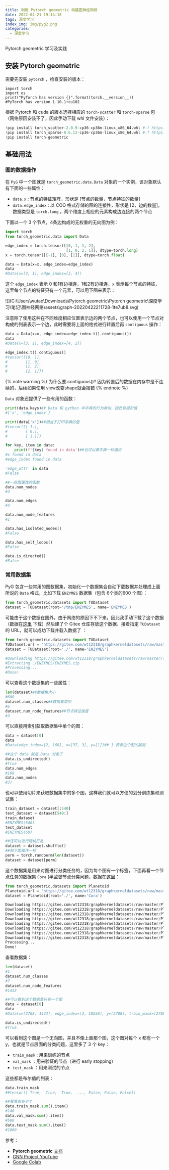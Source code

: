 ```yaml
---
title: 利用 Pytorch geometric 构建图神经网络
date: 2022-04-21 19:14:18
tags: 深度学习
index_img: img/pyg2.png
categories:
  - 深度学习
---
```




Pytorch geometric 学习及实践

<!-- more -->

## 安装 Pytorch geometric

需要先安装 `pytorch` ，检查安装的版本：

```
import torch
import os
print("PyTorch has version {}".format(torch.__version__))
#PyTorch has version 1.10.1+cu102
```

根据 Pytorch 和 cuda 的版本选择相应的 `torch-scatter` 和 `torch-sparse` 包 （网络原因安装不了，因此手动下载 whl 文件安装）：

```python
!pip install torch_scatter-2.0.9-cp36-cp36m-linux_x86_64.whl #-f https://data.pyg.org/whl/torch-1.10.1+cu102.html
!pip install torch_sparse-0.6.12-cp36-cp36m-linux_x86_64.whl #-f https://data.pyg.org/whl/torch-1.10.1+cu102.html
!pip install torch-geometric
```

## 基础用法

### 图的数据操作

在 `PyG` 中一个图就是 `torch_geometric.data.Data` 对象的一个实例，该对象默认有下面的一些属性：

* `data.x` : 节点的特征矩阵，形状是 [节点的数量，节点特征的数量]
* `data.edge_index` : 以 COO 格式存储的图的连接性，形状是 [2，边的数量]，数据类型是 `torch.long` ，两个维度上相应的元素构成边连接的两个节点

下面以一个 3 个节点，4条边构成的无权重的无向图为例：

```python
import torch
from torch_geometric.data import Data

edge_index = torch.tensor([[0, 1, 1, 2],
                           [1, 0, 2, 1]], dtype=torch.long)
x = torch.tensor([[-1], [0], [1]], dtype=torch.float)

data = Data(x=x, edge_index=edge_index)
data
#Data(x=[3, 1], edge_index=[2, 4])
```

这个 `edge_index` 表示 0 和1有边相连，1和2有边相连，`x` 表示每个节点的特征，这里每个节点的特征只有一个元素，可以用下图来表示：

![](C:\Users\wutao\Downloads\Pytorch geometric\Pytorch geometric\深度学习\笔记\图神经网络\assets\graph-20220422211728-1te7ub8.svg)

注意除了使用这种在不同维度相应位置表示边的两个节点，也可以使用一个节点对构成的列表表示一个边，此时需要将上面的格式进行转置后再 `contiguous` 操作：

```python
data = Data(x=x, edge_index=edge_index.t().contiguous())
data 
#Data(x=[3, 1], edge_index=[4, 2])

edge_index.t().contiguous()
#tensor([[0, 1],
#        [1, 0],
#        [1, 2],
#        [2, 1]])
```

{% note warning %}
为什么要.contiguous()? 因为转置后的数据在内存中是不连续的，后续如果使用 view改变shape就会报错
{% endnote %}

`Data` 对象还提供了一些有用的函数：

```python
print(data.keys)## Data 和 python 中字典的行为类似，因此有键和值
#['x', 'edge_index']

print(data['x'])##相当于打印字典的值
#tensor([[-1.],
#        [ 0.],
#        [ 1.]])

for key, item in data:
    print(f'{key} found in data')##也可以像字典一样遍历
#x found in data
#edge_index found in data

'edge_attr' in data
#False

##一些图属性的函数
data.num_nodes
#3

data.num_edges
#4

data.num_node_features
#1

data.has_isolated_nodes()
#False

data.has_self_loops()
#False

data.is_directed()
#False
```

### 常用数据集

PyG 包含一些常用的图数据集，初始化一个数据集会自动下载数据并处理成上面所说的 `Data` 格式，比如下载 `ENZYMES` 数据集（包含 6个类的600 个图）：

```python
from torch_geometric.datasets import TUDataset
dataset = TUDataset(root='/tmp/ENZYMES', name='ENZYMES')
```

可能由于这个数据在国外，由于网络的原因下不下来，因此我手动下载了这个数据（数据在[这里](https://ls11-www.cs.tu-dortmund.de/people/morris/graphkerneldatasets/) 下载）然后建了个 Gitee 仓库存放这个数据，接着指定 `TUDataset` 的 URL，就可以成功下载并载入数据了 ：

```python
from torch_geometric.datasets import TUDataset
TUDataset.url = 'https://gitee.com/wt12318/graphkerneldatasets/raw/master/'
dataset = TUDataset(root='./', name='ENZYMES')

#Downloading https://gitee.com/wt12318/graphkerneldatasets/raw/master//ENZYMES.zip
#Extracting ./ENZYMES/ENZYMES.zip
#Processing...
#Done!
```

可以查看这个数据集的一些属性：

```python
len(dataset)##数据集大小
#600
dataset.num_classes##数据集类别
#6
dataset.num_node_features##节点特征维度
#3
```

可以直接用索引获取数据集中单个的图：

```python
data = dataset[0]
data
#Data(edge_index=[2, 168], x=[37, 3], y=[1])## 1 表示这个图的类别

##这个 data 就是 Data 对象了
data.is_undirected()
#True
data.num_edges
#168
data.num_nodes
#37
```

也可以使用切片来获取数据集中的多个图，这样我们就可以方便的划分训练集和测试集：

```python
train_dataset = dataset[:540]
test_dataset = dataset[540:]
train_dataset 
#ENZYMES(540)
test_dataset 
#ENZYMES(60)

##还可以进行随机打乱
dataset = dataset.shuffle()
##和下面操作一样
perm = torch.randperm(len(dataset))
dataset = dataset[perm]
```

这个数据集是用来对图进行分类任务的，因为每个图有一个标签，下面再看一个节点任务的数据集 `Cora` (半监督节点分类问题，数据在[这里](https://github.com/kimiyoung/planetoid)：

```python
from torch_geometric.datasets import Planetoid
Planetoid.url = "https://gitee.com/wt12318/graphkerneldatasets/raw/master/Planetoid/data/"
dataset = Planetoid(root='./', name='Cora')

Downloading https://gitee.com/wt12318/graphkerneldatasets/raw/master/Planetoid/data//ind.cora.x
Downloading https://gitee.com/wt12318/graphkerneldatasets/raw/master/Planetoid/data//ind.cora.tx
Downloading https://gitee.com/wt12318/graphkerneldatasets/raw/master/Planetoid/data//ind.cora.allx
Downloading https://gitee.com/wt12318/graphkerneldatasets/raw/master/Planetoid/data//ind.cora.y
Downloading https://gitee.com/wt12318/graphkerneldatasets/raw/master/Planetoid/data//ind.cora.ty
Downloading https://gitee.com/wt12318/graphkerneldatasets/raw/master/Planetoid/data//ind.cora.ally
Downloading https://gitee.com/wt12318/graphkerneldatasets/raw/master/Planetoid/data//ind.cora.graph
Downloading https://gitee.com/wt12318/graphkerneldatasets/raw/master/Planetoid/data//ind.cora.test.index
Processing...
Done!
```

查看数据集：

```python
len(dataset)
#1
dataset.num_classes
#7
dataset.num_node_features
#1433

##可以看到这个数据集只有一个图
data = dataset[0]
data
#Data(x=[2708, 1433], edge_index=[2, 10556], y=[2708], train_mask=[2708], val_mask=[2708], test_mask=[2708])

data.is_undirected()
#True
```

可以看到这个图是一个无向图，并且不像上面那个图，这个图对每个 x 都有一个 y，也就是节点层面的分类问题，这里多了  3 个 key：

* `train_mask` : 用来训练的节点
* `val_mask` ：用来验证的节点（进行 early stopping）
* `test_mask` ：用来测试的节点

这些都是布尔值的列表：

```python
data.train_mask
##tensor([ True,  True,  True,  ..., False, False, False])

##看看有多少个
data.train_mask.sum().item()
#140
data.val_mask.sum().item()
#500
data.test_mask.sum().item()
#1000
```





参考：

- **Pytorch geometric** [文档](https://pytorch-geometric.readthedocs.io/en/latest/notes/introduction.html)
- [GNN Project YouTube](https://www.youtube.com/watch?v=QLIkOtKS4os&list=PLV8yxwGOxvvoNkzPfCx2i8an--Tkt7O8Z&index=8)
- [Google Colab](https://colab.research.google.com/drive/1DIQm9rOx2mT1bZETEeVUThxcrP1RKqAn)